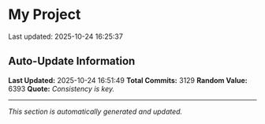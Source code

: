 # My Project


Last updated: 2025-10-24 16:25:37
































































































































































































































































































































































































































































































































































































































































































































































































































































































































































































































































































































































































































































































































































































































































































































































































































































































































































































































































































































































































































































































































































































































































































































































































































































































































































































































































































































































































































































































































































































































































































































































































































































































































































































































































































































































































































































## Auto-Update Information

**Last Updated:** 2025-10-24 16:51:49
**Total Commits:** 3129
**Random Value:** 6393
**Quote:** _Consistency is key._

---
_This section is automatically generated and updated._